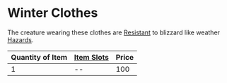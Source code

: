 # Winter Clothes

The creature wearing these clothes are [Resistant](../../../../../Conditions/Resistant.md) to blizzard like weather [Hazards](../../../../../Hazards/Elemental.md).

|Quantity of Item|[Item Slots](../../../../../Player%20Characters/Derived%20Statistics/Item%20Slots.md)|Price|
|----------------|----------|-----|
|1|--|100|
